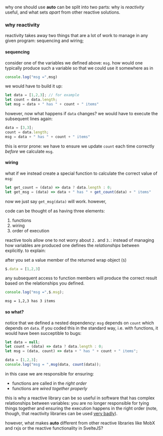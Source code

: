 why one should use **auto**
can be split into two parts: why is _reactivity_
useful, and what sets _apart_ from other
reactive solutions.

### why reactivity

reactivity takes away two things that are a lot
of work to manage in any given program:
sequencing and wiring;

#### sequencing

consider one of the variables we defined above: `msg`.
how would one typically produce such a variable
so that we could use it somewhere as in

```js
console.log("msg =",msg)
```

we would have to build it up:

```js
let data = [1,2,3]; // for example
let count = data.length;
let msg = data + " has " + count + " items"
```

however, now what happens if `data` changes?
we would have to execute the subsequent
lines again:

```js
data = [3,3];
count = data.length;
msg = data + " has " + count + " items"
```

this is error prone: we have to ensure
we update `count` each time correctly
_before_ we calculate `msg`.

#### wiring

what if we instead create a special function
to calculate the correct value of `msg`:

```js
let get_count = (data) => data ? data.length : 0;
let get_msg = (data) => data + " has " + get_count(data) + " items"
```

now we just say `get_msg(data)` will work. however,

code can be thought of as having three elements:

 1. functions
 2. wiring
 3. order of execution

reactive tools allow one to not worry about `2.` and `3.`:
instead of managing how variables are produced
one defines the _relationships_ between explicitly. to explain:

after you set a value member of the returned wrap object (`$`)

```js
$.data = [1,2,3]
```

any subsequent access to function
members will produce the correct result based
on the relationships you defined.

```js
console.log("msg =",$.msg);
```

```
msg = 1,2,3 has 3 items
```

#### so what?

notice that we defined a nested
dependency: `msg` depends on `count`
which depends on `data`. if you coded
this in the standard way, i.e. with functions,
it would have been succeptible to bugs:

```js
let data = null;
let count = (data) => data ? data.length : 0;
let msg = (data, count) => data + " has " + count + " items";

data = [1,2,3];
console.log("msg = ",msg(data, count(data));
```

in this case we are responsible for ensuring:

 - functions are called in the _right order_
 - functions are _wired together properly_

this is why a reactive library can be
so useful in software that has complex
relationships between variables:
you are no longer responsible for
tying things together and ensuring
the execution happens in the right order
(note, though, that reactivity libraries
can be used [very badly](docs/bad-reactivity.md)).

however, what makes **auto** different from
other reactive libraries like MobX and
rxjs or the reactive functionality in SvelteJS?